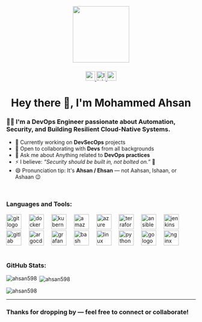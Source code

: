 <div align="center">
  <img height="150" src="https://media.giphy.com/media/M9gbBd9nbDrOTu1Mqx/giphy.gif"  />
</div>

###

<div align="center">
<a href="mailto:mdahsan060@gmail.com">
  <img src="https://img.shields.io/static/v1?message=Gmail&logo=gmail&label=&color=D14836&logoColor=white&labelColor=&style=for-the-badge" height="25" alt="gmail logo" />
</a>
<a href="https://www.linkedin.com/in/ahsan12" target="_blank">
  <img src="https://img.shields.io/static/v1?message=LinkedIn&logo=linkedin&label=&color=0077B5&logoColor=white&labelColor=&style=for-the-badge" height="25" alt="linkedin logo" />
</a>
<a href="https://ahsan598.github.io/Portfolio/" target="_blank">
  <img src="https://img.shields.io/static/v1?message=Portfolio&logo=portfolio&label=&color=111&logoColor=white&labelColor=&style=for-the-badge" height="25" alt="portfolio logo" />
</a>
</div>

###

<h1 align="center">Hey there 👋, I'm Mohammed Ahsan</h1>

###

<h3 align="left">👩‍💻  I'm a DevOps Engineer passionate about Automation, Security, and Building Resilient Cloud-Native Systems.</h3>

- 🔭 Currently working on **DevSecOps** projects  
- 👯 Open to collaborating with **Devs** from all backgrounds
- 💬 Ask me about Anything related to **DevOps practices**
- ⚡ I believe: _“Security should be built in, not bolted on.”_ 🔐
- 😄 Pronunciation tip: It's **Ahsan / Ehsan** — not Aahsan, Ishaan, or Ashaan 😉
<br>

<h3 align="left">Languages and Tools:</h3>
<div align="left">
<!-- Git -->
<img src="https://cdn.jsdelivr.net/gh/devicons/devicon/icons/git/git-original.svg" height="40" alt="git logo" />
<img width="12" />

<!-- Docker -->
<img src="https://cdn.simpleicons.org/docker/2496ED" height="40" alt="docker logo" />
<img width="12" />

<!-- Kubernetes -->
<img src="https://cdn.jsdelivr.net/gh/devicons/devicon/icons/kubernetes/kubernetes-plain.svg" height="40" alt="kubernetes logo" />
<img width="12" />

<!-- AWS -->
<img src="https://skillicons.dev/icons?i=aws" height="40" alt="amazonwebservices logo" />
<img width="12" />

<!-- Azure -->
<img src="https://skillicons.dev/icons?i=azure" height="40" alt="azure logo" />
<img width="12" />

<!-- Terraform -->
<img src="https://cdn.jsdelivr.net/gh/devicons/devicon/icons/terraform/terraform-original.svg" height="40" alt="terraform logo" />
<img width="12" />

<!-- Ansible -->
<img src="https://cdn.jsdelivr.net/gh/devicons/devicon/icons/ansible/ansible-original.svg" height="40" alt="ansible logo" />
<img width="12" />

<!-- Jenkins -->
<img src="https://www.vectorlogo.zone/logos/jenkins/jenkins-icon.svg" width="40" height="40" alt="jenkins logo" />
<img width="12" />

<!-- GitLab -->
<img src="https://cdn.jsdelivr.net/gh/devicons/devicon/icons/gitlab/gitlab-original.svg" height="40" alt="gitlab logo" />
<img width="12" />

<!-- ArgoCD -->
<img src="https://cdn.jsdelivr.net/gh/devicons/devicon/icons/argocd/argocd-original.svg" height="40" alt="argocd logo" />
<img width="12" />

<!-- Grafana -->
<img src="https://cdn.jsdelivr.net/gh/devicons/devicon/icons/grafana/grafana-original.svg" height="40" alt="grafana logo" />
<img width="12" />

<!-- Bash -->
<img src="https://cdn.jsdelivr.net/gh/devicons/devicon/icons/bash/bash-original.svg" height="40" alt="bash logo" />
<img width="12" />

<!-- Linux -->
<img src="https://cdn.jsdelivr.net/gh/devicons/devicon/icons/linux/linux-original.svg" height="40" alt="linux logo" />
<img width="12" />

<!-- Python -->
<img src="https://cdn.jsdelivr.net/gh/devicons/devicon/icons/python/python-original.svg" height="40" alt="python logo" />
<img width="12" />

<!-- Go -->
<img src="https://cdn.simpleicons.org/go/00ADD8" height="40" alt="go logo" />
<img width="12" />

<!-- NGINX -->
<img src="https://cdn.simpleicons.org/nginx/009639" height="40" alt="nginx logo" />
</div>
</br>

<h3 align="left">GitHub Stats:</h3>

<p><img align="left" src="https://github-readme-stats.vercel.app/api/top-langs?username=ahsan598&show_icons=true&locale=en&layout=compact" alt="ahsan598" /></p>

<p>&nbsp;<img align="center" src="https://github-readme-stats.vercel.app/api?username=ahsan598&show_icons=true&locale=en" alt="ahsan598" /></p>

<p><img align="center" src="https://github-readme-streak-stats.herokuapp.com/?user=ahsan598&" alt="ahsan598" /></p>

---
### Thanks for dropping by — feel free to connect or collaborate!
